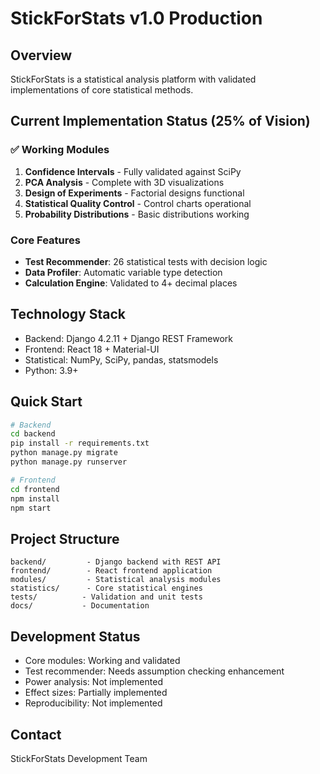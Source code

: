 # StickForStats v1.0 Production

## Overview
StickForStats is a statistical analysis platform with validated implementations of core statistical methods.

## Current Implementation Status (25% of Vision)

### ✅ Working Modules
1. **Confidence Intervals** - Fully validated against SciPy
2. **PCA Analysis** - Complete with 3D visualizations
3. **Design of Experiments** - Factorial designs functional
4. **Statistical Quality Control** - Control charts operational
5. **Probability Distributions** - Basic distributions working

### Core Features
- **Test Recommender**: 26 statistical tests with decision logic
- **Data Profiler**: Automatic variable type detection
- **Calculation Engine**: Validated to 4+ decimal places

## Technology Stack
- Backend: Django 4.2.11 + Django REST Framework
- Frontend: React 18 + Material-UI
- Statistical: NumPy, SciPy, pandas, statsmodels
- Python: 3.9+

## Quick Start
```bash
# Backend
cd backend
pip install -r requirements.txt
python manage.py migrate
python manage.py runserver

# Frontend
cd frontend
npm install
npm start
```

## Project Structure
```
backend/         - Django backend with REST API
frontend/        - React frontend application
modules/         - Statistical analysis modules
statistics/      - Core statistical engines
tests/          - Validation and unit tests
docs/           - Documentation
```

## Development Status
- Core modules: Working and validated
- Test recommender: Needs assumption checking enhancement
- Power analysis: Not implemented
- Effect sizes: Partially implemented
- Reproducibility: Not implemented

## Contact
StickForStats Development Team